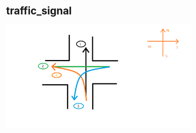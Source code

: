 # traffic_signal
![示意图](https://raw.githubusercontent.com/ydcun/traffic_signal/master/%E7%A4%BA%E6%84%8F%E5%9B%BE.png)

